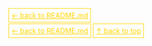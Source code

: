 <a href='../README.md' style='border: 1px solid gold; padding: 5px; color: gold'>← back to README.md</a>






<a href='../README.md' style='border: 1px solid gold; padding: 5px; color: gold'>← back to README.md</a>
<a href='#top' style='border: 1px solid gold; padding: 5px; color: gold'>↑ back to top</a>
